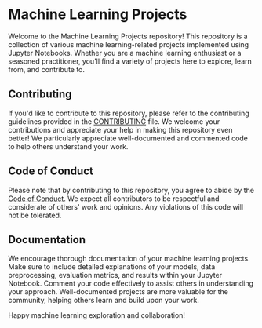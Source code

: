 # Machine Learning Projects

Welcome to the Machine Learning Projects repository! This repository is a collection of various machine learning-related projects implemented using Jupyter Notebooks. Whether you are a machine learning enthusiast or a seasoned practitioner, you'll find a variety of projects here to explore, learn from, and contribute to.

## Contributing

If you'd like to contribute to this repository, please refer to the contributing guidelines provided in the [CONTRIBUTING](https://github.com/Prodigy-InfoTech/.github/blob/main/CONTRIBUTING.md) file. We welcome your contributions and appreciate your help in making this repository even better!
We particularly appreciate well-documented and commented code to help others understand your work.

## Code of Conduct

Please note that by contributing to this repository, you agree to abide by the [Code of Conduct](https://github.com/Prodigy-InfoTech/.github/blob/main/CODE_OF_CONDUCT.md). We expect all contributors to be respectful and considerate of others' work and opinions. Any violations of this code will not be tolerated.

## Documentation

We encourage thorough documentation of your machine learning projects. Make sure to include detailed explanations of your models, data preprocessing, evaluation metrics, and results within your Jupyter Notebook. Comment your code effectively to assist others in understanding your approach. Well-documented projects are more valuable for the community, helping others learn and build upon your work.

Happy machine learning exploration and collaboration!
